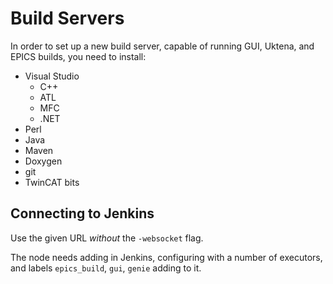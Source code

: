 # Build Servers

In order to set up a new build server, capable of running GUI, Uktena, and EPICS builds, you need to install:
- Visual Studio
  * C++
  * ATL
  * MFC
  * .NET
- Perl
- Java
- Maven
- Doxygen
- git
- TwinCAT bits

## Connecting to Jenkins

Use the given URL _without_ the `-websocket` flag.

The node needs adding in Jenkins, configuring with a number of executors, and labels `epics_build`, `gui`, `genie` adding to it.
